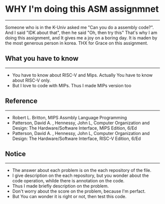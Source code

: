 # WHY I'm doing this ASM assignmnet
-----------------------------------
  Someone who is in the K-Univ asked me "Can you do a assembly code?".
  And I said "IDK about that", then he said "Oh, then try this"
  That's why I am doing this assignment, and It gives me a joy on a boring day.
  It is maden by the most generous person in korea. 
  THX for Grace on this assignment. 

## What you have to know
-----------------------------------
  * You have to know about RISC-V and Mips. Actually You have to know about RISC-V only.
  * But I love to code with MIPs. Thus I made MIPs version too 

## Reference
-----------------------------------
  * Robert L. Britton, MIPS Assmbly Language Programming
  * Patterson, David A. , Hennessy, John L, Computer Organization and Design: The Hardware/Software Interface, MIPS Edition, 6/Ed
  * Patterson, David A. , Hennessy, John L, Computer Organization and Design: The Hardware/Software Interface, RISC-V Edition, 6/Ed

## Notice
-----------------------------------
  * The answer about each problem is on the each repository of the file.
  * I give description on the each repository, but you wonder about the code operation, whilde there is annotation on the code.
  * Thus I made briefly description on the problem.
  * Don't worry about the score on the problem, because I'm perfact.
* But You can wonder it is right or not, then test this code.
